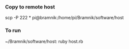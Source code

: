 ### Copy to remote host 
scp -P 222 * pi@bramnik:/home/pi/Bramnik/software/host

### To run
~/Bramnik/software/host: ruby host.rb